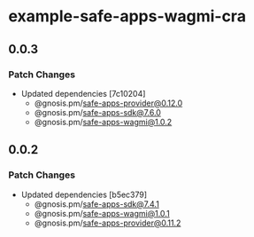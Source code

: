 # example-safe-apps-wagmi-cra

## 0.0.3

### Patch Changes

- Updated dependencies [7c10204]
  - @gnosis.pm/safe-apps-provider@0.12.0
  - @gnosis.pm/safe-apps-sdk@7.6.0
  - @gnosis.pm/safe-apps-wagmi@1.0.2

## 0.0.2

### Patch Changes

- Updated dependencies [b5ec379]
  - @gnosis.pm/safe-apps-sdk@7.4.1
  - @gnosis.pm/safe-apps-wagmi@1.0.1
  - @gnosis.pm/safe-apps-provider@0.11.2
